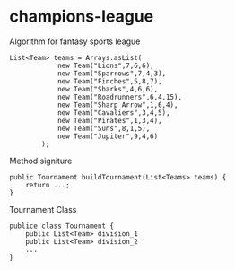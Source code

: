 # champions-league
Algorithm for fantasy sports league  

```
List<Team> teams = Arrays.asList(
            new Team("Lions",7,6,6), 
            new Team("Sparrows",7,4,3), 
            new Team("Finches",5,8,7),
            new Team("Sharks",4,6,6),
            new Team("Roadrunners",6,4,15),
            new Team("Sharp Arrow",1,6,4),
            new Team("Cavaliers",3,4,5),
            new Team("Pirates",1,3,4),
            new Team("Suns",8,1,5),
            new Team("Jupiter",9,4,6)
        );
```

Method signiture

```
public Tournament buildTournament(List<Teams> teams) {
    return ...;
}
```

Tournament Class

```
publice class Tournament {
    public List<Team> division_1
    public List<Team> division_2
    ...
}
```

